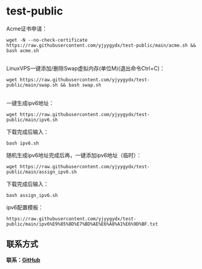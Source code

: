 # test-public

Acme证书申请：
```
wget -N --no-check-certificate https://raw.githubusercontent.com/yjyygydx/test-public/main/acme.sh && bash acme.sh
```
##

LinuxVPS一键添加/删除Swap虚拟内存(单位M)(退出命令Ctrl+C)：
```
wget https://raw.githubusercontent.com/yjyygydx/test-public/main/swap.sh && bash swap.sh
```
##

一键生成ipv6地址：
```
wget https://raw.githubusercontent.com/yjyygydx/test-public/main/ipv6.sh
```
下载完成后输入：
```
bash ipv6.sh
```
随机生成ipv6地址完成后再，一键添加ipv6地址（临时）：
```
wget https://raw.githubusercontent.com/yjyygydx/test-public/main/assign_ipv6.sh
```
下载完成后输入：
```
bash assign_ipv6.sh
```
ipv6配置模板：
```
https://raw.githubusercontent.com/yjyygydx/test-public/main/ipv6%E9%85%8D%E7%BD%AE%E6%A8%A1%E6%9D%BF.txt
```
##

## 联系方式

**联系：[GitHub](https://github.com/yjyygydx)**

##
